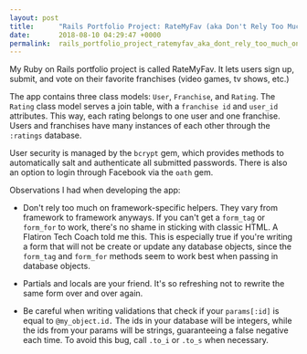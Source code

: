 ```yaml
---
layout: post
title:      "Rails Portfolio Project: RateMyFav (aka Don't Rely Too Much on Helpers)"
date:       2018-08-10 04:29:47 +0000
permalink:  rails_portfolio_project_ratemyfav_aka_dont_rely_too_much_on_helpers
---
```



My Ruby on Rails portfolio project is called RateMyFav. It lets users sign up, submit, and vote on their favorite franchises (video games, tv shows, etc.)

The app contains three class models: `User`, `Franchise`, and `Rating`. The `Rating` class model serves a join table, with a `franchise id` and `user_id` attributes. This way, each rating belongs to one user and one franchise. Users and franchises have many instances of each other through the `:ratings` database.

User security is managed by the `bcrypt` gem, which provides methods to automatically salt and authenticate all submitted passwords. There is also an option to login through Facebook via the `oath` gem.

Observations I had when developing the app:

* Don't rely too much on framework-specific helpers. They vary from framework to framework anyways. If you can't get a `form_tag` or `form_for` to work, there's no shame in sticking with classic HTML. A Flatiron Tech Coach told me this. This is especially true if you're writing a form that will not be create or update any database objects, since the `form_tag` and `form_for` methods seem to work best when passing in database objects.

* Partials and locals are your friend. It's so refreshing not to rewrite the same form over and over again. 

* Be careful when writing validations that check if your `params[:id]` is equal to `@my_object.id.` The ids in your database will be integers, while the ids from your params will be strings, guaranteeing a false negative each time. To avoid this bug, call `.to_i` or `.to_s` when necessary. 

